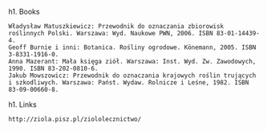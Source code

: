 h1. Books
  
    Władysław Matuszkiewicz: Przewodnik do oznaczania zbiorowisk roślinnych Polski. Warszawa: Wyd. Naukowe PWN, 2006. ISBN 83-01-14439-4.
    Geoff Burnie i inni: Botanica. Rośliny ogrodowe. Könemann, 2005. ISBN 3-8331-1916-0.
    Anna Mazerant: Mała księga ziół. Warszawa: Inst. Wyd. Zw. Zawodowych, 1990. ISBN 83-202-0810-6.
    Jakub Mowszowicz: Przewodnik do oznaczania krajowych roślin trujących i szkodliwych. Warszawa: Państ. Wydaw. Rolnicze i Leśne, 1982. ISBN 83-09-00660-8.

h1. Links
  
    http://ziola.pisz.pl/ziololecznictwo/
